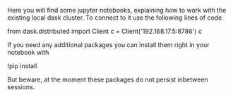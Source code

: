 Here you will find some jupyter notebooks, explaining how to work with the existing local dask cluster. 
To connect to it use the following lines of code 

from dask.distributed import Client
c = Client('192.168.17.5:8786')
c

If you need any additional packages you can install them right in your notebook with

!pip install

But beware, at the moment these packages do not persist inbetween sessions.
